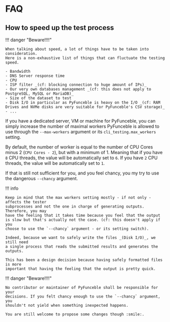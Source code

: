 # FAQ

## How to speed up the test process

!!! danger "Beware!!!!"

    When talking about speed, a lot of things have to be taken into consideration.
    Here is a non-exhaustive list of things that can fluctuate the testing speed.

    - Bandwidth
    - DNS Server response time
    - CPU
    - ISP filter _(cf: blocking connection to huge amount of IPs)_
    - Our very own databases management _(cf: this does not apply to PostgreSQL, MySQL or MariaDB)_
    - Size of the dataset to test
    - Disk I/O in particular as PyFunceble is heavy on the I/O _(cf: RAM Drives and NVMe disks are very suitable for PyFunceble's CSV storage)_
    - ...

If you have a dedicated server, VM or machine for PyFunceble, you can simply increase
the number of maximal workers PyFunceble is allowed to use through the `--max-workers`
argument or its `cli_testing.max_workers` setting.

By default, the number of worker is equal to the number of CPU Cores minus 2 (`CPU Cores - 2`),
but with a minimum of 1.
Meaning that if you have `8` CPU threads, the value will be automatically set to `6`.
If you have `2` CPU threads, the value will be automatically set to `1`.

If that is still not sufficient for you, and you feel chancy, you my try to use the
dangerous `--chancy` argument.

!!! info

    Keep in mind that the max workers setting mostly - if not only - affects the tester
    subprocesses and not the one in charge of generating outputs. Therefore, you may
    have the feeling that it takes time because you feel that the output
    is slow but that's actually not the case. (cf: this doesn't apply if you
    choose to use the `--chancy` argument - or its setting switch).

    Indeed, because we want to safely write the files _(Disk I/O)_, we still need
    a single process that reads the submitted results and generates the outputs.

    This has been a design decision because having safely formatted files is more
    important that having the feeling that the output is pretty quick.

!!! danger "Beware!!!!"

    No contributor or maintainer of PyFunceble shall be responsible for your
    decisions. If you felt chancy enough to use the `--chancy` argument, you
    shouldn't not yield when something inexpected happens.

    You are still welcome to propose some changes though :smile:.